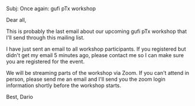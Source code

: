 Subj: Once again: gufi pTx workshop

Dear all,

This is probably the last email about our upcoming gufi pTx workshop that I'll send through this mailing list.

I have just sent an email to all workshop participants. If you registered but didn't get my email 5 minutes ago, please contact me so I can make sure you are registered for the event.

We will be streaming parts of the workshop via Zoom. If you can't attend in person, please send me an email and I'll send you the zoom login information shortly before the workshop starts.

Best,
Dario